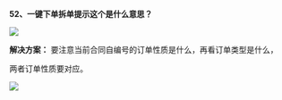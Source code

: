 <a name="bookmark51"></a>**52、一键下单拆单提示这个是什么意思？**

![](Aspose.Words.e73c43fe-fde1-4168-803d-975613665666.054.jpeg)

**解决方案：** 要注意当前合同自编号的订单性质是什么，再看订单类型是什么，

两者订单性质要对应。


![](Aspose.Words.e73c43fe-fde1-4168-803d-975613665666.055.jpeg)

